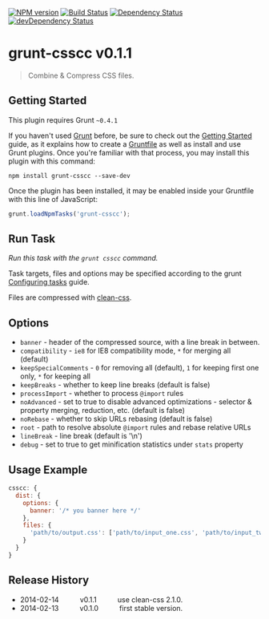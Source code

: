 [![NPM version](https://badge.fury.io/js/grunt-csscc.png)](https://badge.fury.io/js/grunt-csscc)
[![Build Status](https://secure.travis-ci.org/shenjunru/grunt-csscc.png)](https://travis-ci.org/shenjunru/grunt-csscc)
[![Dependency Status](https://david-dm.org/shenjunru/grunt-csscc.png?theme=shields.io)](https://david-dm.org/shenjunru/grunt-csscc)
[![devDependency Status](https://david-dm.org/shenjunru/grunt-csscc/dev-status.png?theme=shields.io)](https://david-dm.org/shenjunru/grunt-csscc#info=devDependencies)



# grunt-csscc v0.1.1

> Combine & Compress CSS files.



## Getting Started
This plugin requires Grunt `~0.4.1`

If you haven't used [Grunt](http://gruntjs.com/) before, be sure to check out
the [Getting Started](http://gruntjs.com/getting-started) guide, as it explains
how to create a [Gruntfile](http://gruntjs.com/sample-gruntfile) as well as
install and use Grunt plugins. Once you're familiar with that process, you may
install this plugin with this command:

```shell
npm install grunt-csscc --save-dev
```

Once the plugin has been installed, it may be enabled inside your Gruntfile with this line of JavaScript:

```js
grunt.loadNpmTasks('grunt-csscc');
```



## Run Task
_Run this task with the `grunt csscc` command._

Task targets, files and options may be specified according to the grunt
[Configuring tasks](http://gruntjs.com/configuring-tasks) guide.

Files are compressed with [clean-css](https://github.com/GoalSmashers/clean-css).

## Options

* `banner` - header of the compressed source, with a line break in between.
* `compatibility` - `ie8` for IE8 compatibility mode, `*` for merging all (default)
* `keepSpecialComments` - `0` for removing all (default), `1` for keeping first one only, `*` for keeping all
* `keepBreaks` - whether to keep line breaks (default is false)
* `processImport` - whether to process `@import` rules
* `noAdvanced` - set to true to disable advanced optimizations - selector & property merging, reduction, etc. (default is false)
* `noRebase` - whether to skip URLs rebasing (default is false)
* `root` - path to resolve absolute `@import` rules and rebase relative URLs
* `lineBreak` - line break (default is '\n')
* `debug` - set to true to get minification statistics under `stats` property

## Usage Example

```js
csscc: {
  dist: {
    options: {
      banner: '/* you banner here */'
    },
    files: {
      'path/to/output.css': ['path/to/input_one.css', 'path/to/input_two.css']
    }
  }
}
```


## Release History

 * 2014-02-14   v0.1.1   use clean-css 2.1.0.
 * 2014-02-13   v0.1.0   first stable version.
